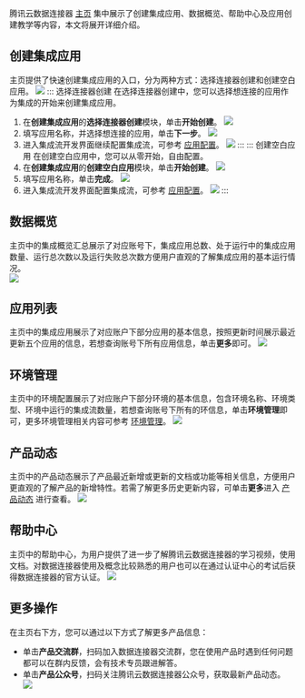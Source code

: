 腾讯云数据连接器 [主页](https://ipaas.cloud.tencent.com/overview) 集中展示了创建集成应用、数据概览、帮助中心及应用创建教学等内容，本文将展开详细介绍。


## 创建集成应用

主页提供了快速创建集成应用的入口，分为两种方式：选择连接器创建和创建空白应用。
![](https://qcloudimg.tencent-cloud.cn/raw/42152a0325fb06a98fb3ca67d92ad40e.png)
<dx-tabs>
::: 选择连接器创建
在选择连接器创建中，您可以选择想连接的应用作为集成的开始来创建集成应用。
1. 在**创建集成应用**的**选择连接器创建**模块，单击**开始创建**。
![](https://qcloudimg.tencent-cloud.cn/raw/04aa3eecbfeb38f2c57d56ea7cad3298.png)
2. 填写应用名称，并选择想连接的应用，单击**下一步**。
![](https://qcloudimg.tencent-cloud.cn/raw/4ab08d9efc063006a2ce932548957699.png)
3. 进入集成流开发界面继续配置集成流，可参考 [应用配置](https://cloud.tencent.com/document/product/1270/76471)。
![](https://qcloudimg.tencent-cloud.cn/raw/d6703ad690ad4779b6ab6457565470ca.png)
:::
::: 创建空白应用
在创建空白应用中，您可以从零开始，自由配置。
1. 在**创建集成应用**的**创建空白应用**模块，单击**开始创建**。
![](https://qcloudimg.tencent-cloud.cn/raw/7c0f1c7a85a122e70d0918c3984df50a.png)
2. 填写应用名称，单击**完成**。
![](https://qcloudimg.tencent-cloud.cn/raw/43d469fcfa58273bb41ceb803d042f22.png)
3. 进入集成流开发界面配置集成流，可参考 [应用配置](https://cloud.tencent.com/document/product/1270/76471)。
![](https://qcloudimg.tencent-cloud.cn/raw/7b2058af9b9a25a86f4507d0890d6081.png)
:::
</dx-tabs>

## 数据概览   

主页中的集成概览汇总展示了对应账号下，集成应用总数、处于运行中的集成应用数量、运行总次数以及运行失败总次数方便用户直观的了解集成应用的基本运行情况。  
![](https://qcloudimg.tencent-cloud.cn/raw/d8f29616ba10191c61b2ff33657d3811.png)

## 应用列表

主页中的集成应用展示了对应账户下部分应用的基本信息，按照更新时间展示最近更新五个应用的信息，若想查询账号下所有应用信息，单击**更多**即可。
![](https://qcloudimg.tencent-cloud.cn/raw/5ce32123e00dde3e60b800e651dde376.png)


## 环境管理

主页中的环境配置展示了对应账户下部分环境的基本信息，包含环境名称、环境类型、环境中运行的集成流数量，若想查询账号下所有的环信息，单击**环境管理**即可，更多环境管理相关内容可参考 [环境管理](https://cloud.tencent.com/document/product/1270/62275)。
![](https://qcloudimg.tencent-cloud.cn/raw/5aed5cc25f20f0f807e26a30b6328178.png)


## 产品动态

主页中的产品动态展示了产品最近新增或更新的文档或功能等相关信息，方便用户更直观的了解产品的新增特性。若需了解更多历史更新内容，可单击**更多**进入 [产品动态](https://cloud.tencent.com/document/product/1270/47960) 进行查看。
![](https://qcloudimg.tencent-cloud.cn/raw/69a7c77ec33beec06ba5ee7fe1fd0f89.png)

## 帮助中心

主页中的帮助中心，为用户提供了进一步了解腾讯云数据连接器的学习视频，使用文档。对数据连接器使用及概念比较熟悉的用户也可以在通过认证中心的考试后获得数据连接器的官方认证。
![](https://qcloudimg.tencent-cloud.cn/raw/53a35577ad59bcceed092583ed671dfc.png)

## 更多操作
在主页右下方，您可以通过以下方式了解更多产品信息：
- 单击**产品交流群**，扫码加入数据连接器交流群，您在使用产品时遇到任何问题都可以在群内反馈，会有技术专员跟进解答。
- 单击**产品公众号**，扫码关注腾讯云数据连接器公众号，获取最新产品动态。
![](https://qcloudimg.tencent-cloud.cn/raw/d89ff8998cea8a4a19af894802ba8c35.png)
